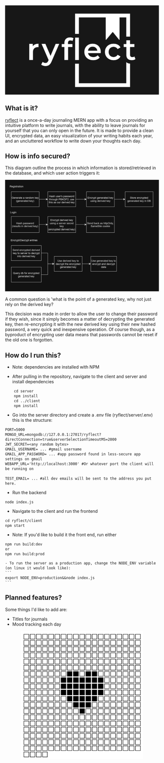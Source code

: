 <p align="center">
    <img src="./res/ryflect-logo.jpg" alt="ryflect" width="800px"/>
</p>

## What is it?

[ryflect](https://ryflect.ca) is a once-a-day journaling MERN app with a focus on providing an intuitive platform to write journals, with the ability to leave journals for yourself that you can only open in the future.
It is made to provide a clean UI, encrypted data, an easy visualization of your writing habits each year, and an uncluttered workflow to write down your thoughts each day.

## How is info secured?

This diagram outline the process in which information is stored/retrieved in the database, and which user action triggers it:

<p align="center">
    <img src="./res/diagram.png" alt="ryflect" width="800px"/>
</p>

A common question is 'what is the point of a generated key, why not just rely on the derived key?

This decision was made in order to allow the user to change their password if they wish, since it simply becomes a matter of decrypting the generated key, then re-encrypting it with the new derived key using their new hashed password, a very quick and inexpensive operation.
Of course though, as a byproduct of encrypting user data means that passwords cannot be reset if the old one is forgotten. 

## How do I run this?

* Note: dependencies are installed with NPM

- After pulling in the repository, navigate to the client and server and install dependencies
```
    cd server
    npm install
    cd ../client
    npm install
```

- Go into the server directory and create a .env file (ryflect/server/.env) this is the structure:
```
PORT=5000
MONGO_URL=mongodb://127.0.0.1:27017/ryflect?directConnection=true&serverSelectionTimeoutMS=2000
JWT_SECRET=<any random bytes>
GMAIL_USERNAME= ... #gmail username
GMAIL_APP_PASSWORD= ... #app password found in less-secure app settings on gmail
WEBAPP_URL='http://localhost:3000' #Or whatever port the client will be running on

TEST_EMAIL= ... #all dev emails will be sent to the address you put here.
```

- Run the backend
```
node index.js
```

- Navigate to the client and run the frontend
```
cd ryflect/client
npm start
```

- Note: If you'd like to build it the front end, run either
```
npm run build:dev
or
npm run build:prod
```
    - To run the server as a production app, change the NODE_ENV variable (on linux it would look like):
    ```
    export NODE_ENV=production&&node index.js 
    ```

## Planned features?

Some things I'd like to add are:
 - Titles for journals
 - Mood tracking each day

<p align="center">
    <img src="./res/ryflect-heart.png" alt="ryflect" width="400px"/>
</p>
